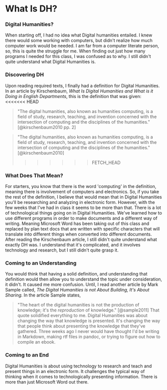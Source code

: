 # What Is DH?
 
### Digital Humanities?
 
When starting off, I had no idea what Digital humanities entailed. I knew there would
some working with computers, but didn't realize how much computer work would be needed.
I am far from a computer literate person, so, this is quite the struggle for me. When
finding out just how many programs I needed for this class, I was confused as to why.
I still didn't quite understand what Digital Humanities is. 
 
### Discovering DH
 
Upon reading required texts, I finally had a definition for Digital Humanities. In an article by Kirschenbaum, *What Is Digital Humanities and What is it Doing in
English Departments*, this is the definition that was given:
<<<<<<< HEAD
> "The digital humanities, also known as humanities computing, is a field of study, research, teaching, and invention concerned with the intersection of computing and the disciplines of the humanities." [@kirschenbaum2010 pp. 2]
 
> "The digital humanities, also known as humanities computing, is a field of study, research, teaching, and invention concerned with the intersection of computing and the disciplines of the humanities." [@kirschenbaum2010]
>>>>>>> FETCH_HEAD

### What Does That Mean?

For starters, you know that there is the word 'computing' in the definition, meaning 
there is involvement of computers and electronics. So, if you take the rest of the 
definition, I believe that would mean that in Digital Humanities you'll be researching 
and analyzing in electronic form. However, with the few weeks that I've had in class it 
seems to be more than that. There is a lot of technological things going on in Digital
Humanities. We've learned how to use different programs in order to make documents and
a different way of writing. Meaning Microsoft Word has been taking out of this class 
and replaced by plan text docs that are written with specific characters that will 
translate into different things when converted into different documents. After reading 
the Kirschenbaum article, I still didn't quite understand what exactly DH was. I 
understand that it's complicated, and it involves technology and research, but I still
didn't quite grasp it. 

### Coming to an Understanding

You would think that having a solid definition, and understanding that definition would
then allow you to understand the topic under consideration, it didn't. It caused me
more confusion. Until, I read another article by Mark Sample called, *The Digital 
Humanities is not About Building, It's About Sharing.* In the article Sample states, 
>"The heart of the digital humanities is not the production of knowledge; it's the *reproduction* of knowledge." [@sample2011]
That quote solidified everything to me. Digital Humanities was about changing the way 
that knowledge is presented. It's changing the way that people think about presenting 
the knowledge that they've gathered. Three weeks ago I never would have thought I'd be 
writing in Markdown, making rtf files in pandoc, or trying to figure out how to compile
an ebook. 

### Coming to an End

Digital Humanities is about using technology to research and teach and present things 
in an electronic form. It challenges the typical way of thinking when it comes to 
technologically presenting information. There is more than just Microsoft Word out
there.